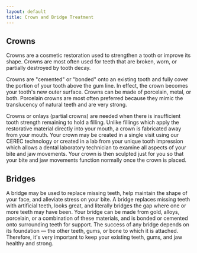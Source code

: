 ```yaml
---
layout: default
title: Crown and Bridge Treatment
---
```


## Crowns
Crowns are a cosmetic restoration used to strengthen a tooth or improve its shape. Crowns are most often used for teeth that are broken, worn, or partially destroyed by tooth decay.

Crowns are "cemented" or "bonded" onto an existing tooth and fully cover the portion of your tooth above the gum line. In effect, the crown becomes your tooth's new outer surface. Crowns can be made of porcelain, metal, or both. Porcelain crowns are most often preferred because they mimic the translucency of natural teeth and are very strong.

Crowns or onlays (partial crowns) are needed when there is insufficient tooth strength remaining to hold a filling. Unlike fillings which apply the restorative material directly into your mouth, a crown is fabricated away from your mouth. Your crown may be created in a single visit using our CEREC technology or created in a lab from your unique tooth impression which allows a dental laboratory technician to examine all aspects of your bite and jaw movements. Your crown is then sculpted just for you so that your bite and jaw movements function normally once the crown is placed.

## Bridges

A bridge may be used to replace missing teeth, help maintain the shape of your face, and alleviate stress on your bite.
A bridge replaces missing teeth with artificial teeth, looks great, and literally bridges the gap where one or more teeth may have been. Your bridge can be made from gold, alloys, porcelain, or a combination of these materials, and is bonded or cemented onto surrounding teeth for support.
The success of any bridge depends on its foundation — the other teeth, gums, or bone to which it is attached. Therefore, it's very important to keep your existing teeth, gums, and jaw healthy and strong.


